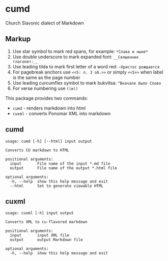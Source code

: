# cumd

Church Slavonic dialect of Markdown

## Markup

1. Use star symbol to mark red spans, for example: `*Слава и ныне*`
2. Use double underscore to mark expanded font: `__Священник глаголет:__`
3. Use leading tilda to mark first letter of a word red: `~Христос рождается`
4. For pagebreak anchors use `<<5: л. 3 об.>>` or simply ``<<5>>`` when label is the same 
   as the page number
5. Use leading curcumflex symbol to mark bukvitsa: `^Вначале было Слово`
6. For verse numbering use `((и))`

This package provides two commands:
* `cumd` - renders markdown into html
* `cuxml` - converts Ponomar XML into markdown

## cumd
```
usage: cumd [-h] [--html] input output

Converts CU markdown to HTML

positional arguments:
  input       File name of the input *.md file
  output      File name of the output *.html file

optional arguments:
  -h, --help  show this help message and exit
  --html      Set to generate viewable HTML
```

## cuxml
```
usage: cuxml [-h] input output

Converts XML to cu-flavored markdown

positional arguments:
  input       input XML file
  output      output Markdown file

optional arguments:
  -h, --help  show this help message and exit
```